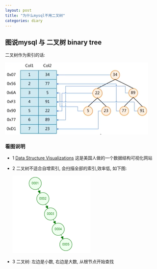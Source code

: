 ```yaml
---
layout: post
title: "为什么mysql不用二叉树"
categories: diary
---
```


## 图说mysql 与 二叉树 binary tree

二叉树作为索引的话:

![binary tree](../images/mysql/binary-tree.png)

### 看图说明

- 1 [Data Structure Visualizations](https://www.cs.usfca.edu/~galles/visualization/Algorithms.html) 这是美国人做的一个数据结构可视化网站
- 2 二叉树不适合自增索引, 会扫描全部的索引,效率低, 如下图:

    ![auto increment](../images/mysql/binary-tree-auto-increment.png)

- 3 二叉树: 左边是小数, 右边是大数, 从根节点开始查找
